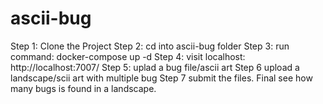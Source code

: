 # ascii-bug
Step 1: Clone the Project
Step 2: cd into ascii-bug folder
Step 3: run command: docker-compose up -d
Step 4: visit localhost: http://localhost:7007/
Step 5: uplad a bug file/ascii art
Step 6 upload a landscape/scii art with multiple bug 
Step 7 submit the files. 
Final see how many bugs is found in a landscape. 
